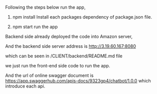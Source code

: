 Following the steps below run the app,
1. npm install
Install each packages dependency of package.json file.

2. npm start
run the app


Backend side already deployed the code into Amazon server,

And the backend side server address is http://3.19.60.167:8080 

which can be seen in /CLIENT/backend/README.md file

we just run the front-end side code to run the app.

And the url of online swagger document is https://app.swaggerhub.com/apis-docs/9323gp4/chatbot/1.0.0 which introduce each api.
